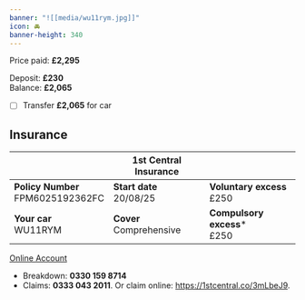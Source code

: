 ```yaml
---
banner: "![[media/wu11rym.jpg]]"
icon: 🚘
banner-height: 340
---
```

Price paid: **£2,295**

Deposit: **£230**  
Balance: **£2,065**

- [ ] Transfer **£2,065** for car

## Insurance

|                                        | 1st Central Insurance        |                                  |
| -------------------------------------- | ---------------------------- | -------------------------------- |
| **Policy Number**  <br>FPM6025192362FC | **Start date**  <br>20/08/25 | **Voluntary excess**  <br>£250   |
| **Your car**  <br>WU11RYM              | **Cover**  <br>Comprehensive | **Compulsory excess***  <br>£250 |        
[Online Account](https://my.1stcentralinsurance.com/customer/dashboard?policyId=ZW5jcnlwdGlvbg%253D%253DNSpG%252FzL9AYe5otQdJZVXzg%253D%253D)

* Breakdown: **0330 159 8714**
* Claims: **0333 043 2011**. Or claim online: <https://1stcentral.co/3mLbeJ9>.

